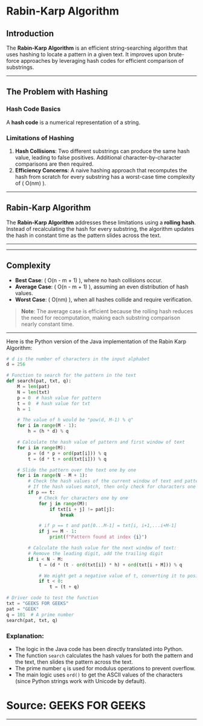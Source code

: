 # Rabin-Karp Algorithm

## Introduction
The **Rabin-Karp Algorithm** is an efficient string-searching algorithm that uses hashing to locate a pattern in a given text. It improves upon brute-force approaches by leveraging hash codes for efficient comparison of substrings.

---

## The Problem with Hashing
### Hash Code Basics
A **hash code** is a numerical representation of a string.

### Limitations of Hashing
1. **Hash Collisions**: Two different substrings can produce the same hash value, leading to false positives. Additional character-by-character comparisons are then required.
2. **Efficiency Concerns**: A naive hashing approach that recomputes the hash from scratch for every substring has a worst-case time complexity of ( O(nm) ).

---

## Rabin-Karp Algorithm
The **Rabin-Karp Algorithm** addresses these limitations using a **rolling hash**. Instead of recalculating the hash for every substring, the algorithm updates the hash in constant time as the pattern slides across the text.

---



---

## Complexity
- **Best Case**: \( O(n - m + 1) \), where no hash collisions occur.
- **Average Case**: \( O(n - m + 1) \), assuming an even distribution of hash values.
- **Worst Case**: \( O(nm) \), when all hashes collide and require verification.

> **Note**: The average case is efficient because the rolling hash reduces the need for recomputation, making each substring comparison nearly constant time.

---
Here is the Python version of the Java implementation of the Rabin Karp Algorithm:

```python
# d is the number of characters in the input alphabet
d = 256

# Function to search for the pattern in the text
def search(pat, txt, q):
    M = len(pat)
    N = len(txt)
    p = 0  # hash value for pattern
    t = 0  # hash value for txt
    h = 1

    # The value of h would be "pow(d, M-1) % q"
    for i in range(M - 1):
        h = (h * d) % q

    # Calculate the hash value of pattern and first window of text
    for i in range(M):
        p = (d * p + ord(pat[i])) % q
        t = (d * t + ord(txt[i])) % q

    # Slide the pattern over the text one by one
    for i in range(N - M + 1):
        # Check the hash values of the current window of text and pattern
        # If the hash values match, then only check for characters one by one
        if p == t:
            # Check for characters one by one
            for j in range(M):
                if txt[i + j] != pat[j]:
                    break

            # if p == t and pat[0...M-1] = txt[i, i+1,...i+M-1]
            if j == M - 1:
                print(f"Pattern found at index {i}")

        # Calculate the hash value for the next window of text:
        # Remove the leading digit, add the trailing digit
        if i < N - M:
            t = (d * (t - ord(txt[i]) * h) + ord(txt[i + M])) % q

            # We might get a negative value of t, converting it to positive
            if t < 0:
                t = (t + q)

# Driver code to test the function
txt = "GEEKS FOR GEEKS"
pat = "GEEK"
q = 101  # A prime number
search(pat, txt, q)
```

### Explanation:
- The logic in the Java code has been directly translated into Python.
- The function `search` calculates the hash values for both the pattern and the text, then slides the pattern across the text.
- The prime number `q` is used for modulus operations to prevent overflow.
- The main logic uses `ord()` to get the ASCII values of the characters (since Python strings work with Unicode by default).
# Source: GEEKS FOR GEEKS #
---
